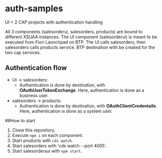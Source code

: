 # auth-samples
UI + 2 CAP projects with authentication handling

All 3 components (salesorderui, salesorders, products) are bound to different XSUAA instances.
The UI component (salesorderui) is meant to be executed from Fiori Launchpad on BTP.
The UI calls salesorders, then salesorders calls products service.
BTP destination with be created for the two cap services.

## Authentication flow
- UI -> salesorders: 
    - Authentication is done by destination, with **OAuthUserTokenExchange**. Here, authentication is done as a business user.
- salesorders -> products: 
    - Authentication is done by destination, with **OAuthClientCredentails**. Here, authentication is done as a system user.

##How to start
1. Clone this repository.
2. Execute `npm i` on each component.
3. Start products with `cds watch`.
4. Start salesorders with 'cds watch --port 4005`.
5. Start salesordersui with `npm start`.
